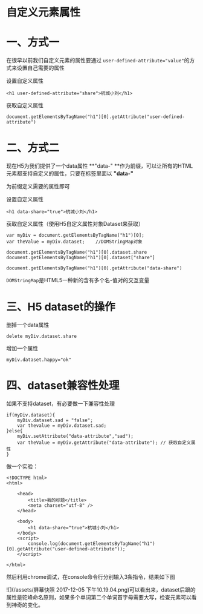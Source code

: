 # 自定义元素属性

# 一、方式一

在很早以前我们自定义元素的属性要通过 `user-defined-attribute="value"`的方式来设置自己需要的属性

设置自定义属性

```
<h1 user-defined-attribute="share">杭城小刘</h1>
```

获取自定义属性

```
document.getElementsByTagName("h1")[0].getAttribute("user-defined-attribute")
```

# 二、方式二

现在H5为我们提供了一个data属性  **"data-" **作为前缀，可以让所有的HTML元素都支持自定义的属性，只要在标签里面以 **"data-"**

为前缀定义需要的属性即可

设置自定义属性

```
<h1 data-share="true">杭城小刘</h1>
```

获取自定义属性（使用H5自定义属性对象Dataset来获取）

```
var myDiv = document.getElementsByTagName("h1")[0];
var theValue = myDiv.dataset;    //DOMStringMap对象

document.getElementsByTagName("h1")[0].dataset.share
document.getElementsByTagName("h1")[0].dataset["share"]
```

```
document.getElementsByTagName("h1")[0].getAttribute("data-share")
```

`DOMStringMap`是HTML5一种新的含有多个名-值对的交互变量

# 三、H5 dataset的操作

删掉一个data属性

```
delete myDiv.dataset.share
```

增加一个属性

```
myDiv.dataset.happy="ok"
```

# 四、dataset兼容性处理

如果不支持dataset，有必要做一下兼容性处理

```
if(myDiv.dataset){
    myDiv.dataset.sad = "false";
    var thevalue = myDiv.dataset.sad;
}else{
    myDiv.setAttribute("data-attribute","sad");
    var theValue = myDiv.getAttribute("data-attribute"); // 获取自定义属性  
}
```





做一个实验：

```
<!DOCTYPE html>
<html>

	<head>
		<title>我的标题</title>
		<meta charset="utf-8" />
	</head>

	<body>
		<h1 data-share="true">杭城小刘</h1>
	</body>
	<script>
		console.log(document.getElementsByTagName("h1")[0].getAttribute("user-defined-attribute"));
	</script>

</html>
```

然后利用chrome调试，在console命令行分别输入3条指令，结果如下图

![](/assets/屏幕快照 2017-12-05 下午10.19.04.png)可以看出来，dataset后跟的属性是驼峰命名原则，如果多个单词第二个单词首字母需要大写，检查元素可以看到神奇的变化。

